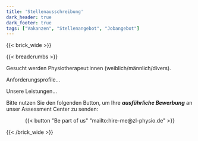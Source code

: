 ```yaml
---
title: 'Stellenausschreibung'
dark_header: true
dark_footer: true
tags: ["Vakanzen", "Stellenangebot", "Jobangebot"]
---
```


{{< brick_wide >}}

{{< breadcrumbs >}}

Gesucht werden Physiotherapeut:innen (weiblich/männlich/divers).

Anforderungsprofile...

Unsere Leistungen...

Bitte nutzen Sie den folgenden Button, um Ihre ***ausführliche Bewerbung*** an unser Assessment Center zu senden:

<center>
{{< button "Be part of us" "mailto:hire-me@zl-physio.de" >}}
</center>

{{< /brick_wide >}}
